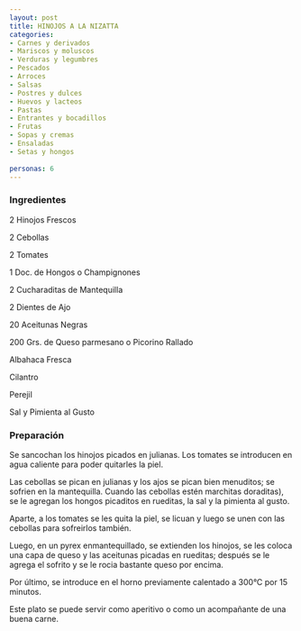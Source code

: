 ```yaml
---
layout: post
title: HINOJOS A LA NIZATTA
categories:
- Carnes y derivados
- Mariscos y moluscos
- Verduras y legumbres
- Pescados
- Arroces
- Salsas
- Postres y dulces
- Huevos y lacteos
- Pastas
- Entrantes y bocadillos
- Frutas
- Sopas y cremas
- Ensaladas
- Setas y hongos
 
personas: 6 
---
```

<h3>Ingredientes</h3>
2 Hinojos Frescos

2 Cebollas

2 Tomates

1 Doc. de Hongos o Champignones

2 Cucharaditas de Mantequilla

2 Dientes de Ajo

20 Aceitunas Negras

200 Grs. de Queso parmesano o Picorino Rallado

Albahaca Fresca

Cilantro

Perejil

Sal y Pimienta al Gusto

<h3>Preparación</h3>
Se sancochan los hinojos picados en julianas. Los tomates se introducen en agua caliente para poder quitarles la piel.

Las cebollas se pican en julianas y los ajos se pican bien menuditos; se sofrien en la mantequilla. Cuando las cebollas estén marchitas doraditas), se le agregan los hongos picaditos en rueditas, la sal y la pimienta al gusto.

Aparte, a los tomates se les quita la piel, se licuan y luego se unen con las cebollas para sofreirlos también.

Luego, en un pyrex enmantequillado, se extienden los hinojos, se les coloca una capa de queso y las aceitunas picadas en rueditas; después se le agrega el sofrito y se le rocia bastante queso por encima.

Por último, se introduce en el horno previamente calentado a 300&deg;C por 15 minutos.

Este plato se puede servir como aperitivo o como un acompañante de una buena carne.

